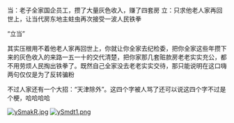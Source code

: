 当：老子全家国企员工，攒了大量灰色收入，赚了四套房
立：只求他老人家再回世上，让当代房东地主蛀虫再次接受一波人民铁拳

“立当”

其实压根用不着他老人家再回世上，你就让你全家去纪检委，把你全家这些年攒下来的灰色收入的来路一五一十的交代清楚，把你家那几套赃款房老老实实充公，都不用劳烦人民掏出铁拳了。既然自己全家没去老老实实交待，那只能说明在这口嗨两句仅仅是为了反转骗粉

不过人家还有一个大招：“天津除外”。这四个字被人骂了还可以说这四个字不过是个梗，哈哈哈哈

[![ySmakR.jpg](https://s3.ax1x.com/2021/01/28/ySmakR.jpg)](https://imgchr.com/i/ySmakR)
[![ySmdt1.png](https://s3.ax1x.com/2021/01/28/ySmdt1.png)](https://imgchr.com/i/ySmdt1)
